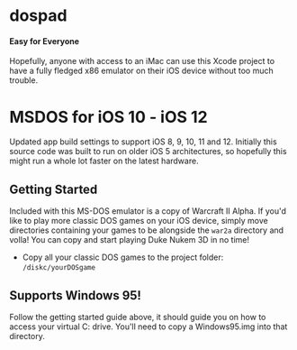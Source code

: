 dospad
======

#### Easy for Everyone
Hopefully, anyone with access to an iMac can use this Xcode project to have a fully fledged x86 emulator on their iOS device without too much trouble. 

# MSDOS for iOS 10 - iOS 12
Updated app build settings to support iOS 8, 9, 10, 11 and 12. Initially this source code was built to run on older iOS 5 architectures, so hopefully this might run a whole lot faster on the latest hardware. 


## Getting Started
Included with this MS-DOS emulator is a copy of Warcraft II Alpha.
If you'd like to play more classic DOS games on your iOS device, simply move
directories containing your games to be alongside the `war2a` directory and volla!
You can copy and start playing Duke Nukem 3D in no time!
* Copy all your classic DOS games to the project folder: `/diskc/yourDOSgame`


## Supports Windows 95!
Follow the getting started guide above, it should guide you on how to access your virtual
C: drive. You'll need to copy a Windows95.img into that directory.
